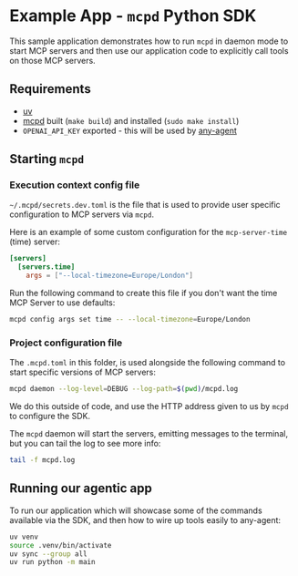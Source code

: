# Example App - `mcpd` Python SDK

This sample application demonstrates how to run `mcpd` in daemon mode to start MCP servers and then use our
application code to explicitly call tools on those MCP servers.

## Requirements

* [uv](https://docs.astral.sh/uv/getting-started/installation/)
* [mcpd](https://github.com/mozilla-ai/mcpd-cli) built (`make build`) and installed (`sudo make install`)
* `OPENAI_API_KEY` exported - this will be used by [any-agent](https://github.com/mozilla-ai/any-agent)

## Starting `mcpd`

### Execution context config file

`~/.mcpd/secrets.dev.toml` is the file that is used to provide user specific configuration to MCP servers via `mcpd`.

Here is an example of some custom configuration for the `mcp-server-time` (time) server:

```toml
[servers]
  [servers.time]
    args = ["--local-timezone=Europe/London"]
```

Run the following command to create this file if you don't want the time MCP Server to use defaults:

```bash
mcpd config args set time -- --local-timezone=Europe/London
```

### Project configuration file

The `.mcpd.toml` in this folder, is used alongside the following command to start specific versions of MCP servers:

```bash
mcpd daemon --log-level=DEBUG --log-path=$(pwd)/mcpd.log
```

We do this outside of code, and use the HTTP address given to us by `mcpd` to configure the SDK.

The `mcpd` daemon will start the servers, emitting messages to the terminal, but you can tail the log to see more info:

```bash
tail -f mcpd.log
```

## Running our agentic app

To run our application which will showcase some of the commands available via the SDK, and then how to wire up tools easily
to any-agent:

```bash
uv venv
source .venv/bin/activate
uv sync --group all
uv run python -m main
```
